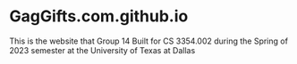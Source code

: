 # GagGifts.com.github.io
This is the website that Group 14 Built for CS 3354.002 during the Spring of 2023 semester at the University of Texas at Dallas
